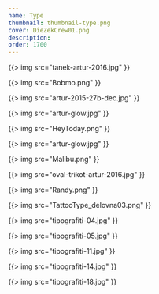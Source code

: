```yaml
---
name: Type
thumbnail: thumbnail-type.png
cover: DieZekCrew01.png
description: 
order: 1700
---
```


{{> img src="tanek-artur-2016.jpg" }}

{{> img src="Bobmo.png" }}

{{> img src="artur-2015-27b-dec.jpg" }}

{{> img src="artur-glow.jpg" }}

{{> img src="HeyToday.png" }}

{{> img src="artur-glow.jpg" }}

{{> img src="Malibu.png" }}

{{> img src="oval-trikot-artur-2016.jpg" }}

{{> img src="Randy.png" }}

{{> img src="TattooType_delovna03.png" }}

{{> img src="tipografiti-04.jpg" }}

{{> img src="tipografiti-05.jpg" }}

{{> img src="tipografiti-11.jpg" }}

{{> img src="tipografiti-14.jpg" }}

{{> img src="tipografiti-18.jpg" }}